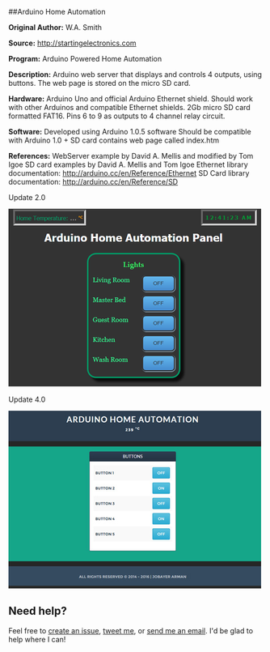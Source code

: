 ##Arduino Home Automation

**Original Author:**       W.A. Smith

**Source:**       http://startingelectronics.com

**Program:**      Arduino Powered Home Automation

**Description:**  Arduino web server that displays and controls 4 outputs,
              using buttons. The web page is stored on the micro SD card.

**Hardware:**     Arduino Uno and official Arduino Ethernet
              shield. Should work with other Arduinos and
              compatible Ethernet shields.
              2Gb micro SD card formatted FAT16.
              Pins 6 to 9 as outputs to 4 channel relay circuit.

**Software:**     Developed using Arduino 1.0.5 software
              Should be compatible with Arduino 1.0 +
              SD card contains web page called index.htm

**References:** WebServer example by David A. Mellis and modified by Tom Igoe
              SD card examples by David A. Mellis and Tom Igoe
              Ethernet library documentation: http://arduino.cc/en/Reference/Ethernet
              SD Card library documentation: http://arduino.cc/en/Reference/SD

Update 2.0

![](https://github.com/jobayerarman/Arduino-Home-Automation/blob/master/screenshot/HomeAutomation-2.0.png)

Update 4.0

![](https://github.com/jobayerarman/Arduino-Home-Automation/blob/master/screenshot/HomeAutomation-4.0.jpg)

## Need help?
Feel free to [create an issue](https://github.com/jobayerarman/Arduino-Home-Automation/issues), [tweet me](https://twitter.com/JobayerArman), or [send me an email](mailto:carbonjha@gmail.com). I'd be glad to help where I can!
